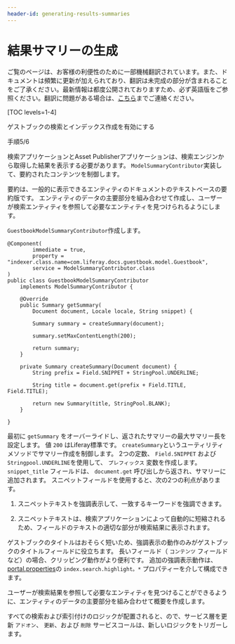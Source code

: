 ```yaml
---
header-id: generating-results-summaries
---
```


# 結果サマリーの生成

<p class="alert alert-info"><span class="wysiwyg-color-blue120">ご覧のページは、お客様の利便性のために一部機械翻訳されています。また、ドキュメントは頻繁に更新が加えられており、翻訳は未完成の部分が含まれることをご了承ください。最新情報は都度公開されておりますため、必ず英語版をご参照ください。翻訳に問題がある場合は、<a href="mailto:support-content-jp@liferay.com">こちら</a>までご連絡ください。</span></p>

[TOC levels=1-4]

<div class="learn-path-step row">
    <p id="stepTitle">ゲストブックの検索とインデックス作成を有効にする</p><p>手順5/6</p>
</div>

検索アプリケーションとAsset Publisherアプリケーションは、検索エンジンから取得した結果を表示する必要があります。 `ModelSummaryContributor`実装して、要約されたコンテンツを制御します。

要約は、一般的に表示できるエンティティのドキュメントのテキストベースの要約版です。 エンティティのデータの主要部分を組み合わせて作成し、ユーザーが検索エンティティを参照して必要なエンティティを見つけられるようにします。

`GuestbookModelSummaryContributor`作成します。

    @Component(
            immediate = true,
            property = "indexer.class.name=com.liferay.docs.guestbook.model.Guestbook",
            service = ModelSummaryContributor.class
    )
    public class GuestbookModelSummaryContributor
        implements ModelSummaryContributor {
    
        @Override
        public Summary getSummary(
            Document document, Locale locale, String snippet) {
    
            Summary summary = createSummary(document);
    
            summary.setMaxContentLength(200);
    
            return summary;
        }
    
        private Summary createSummary(Document document) {
            String prefix = Field.SNIPPET + StringPool.UNDERLINE;
    
            String title = document.get(prefix + Field.TITLE, Field.TITLE);
    
            return new Summary(title, StringPool.BLANK);
        }
    
    }

最初に `getSummary` をオーバーライドし、返されたサマリーの最大サマリー長を設定します。 値 `200` はLiferay標準です。 `createSummary`というユーティリティメソッドでサマリー作成を制御します。 2つの定数、 `Field.SNIPPET` および `Stringpool.UNDERLINE`を使用して、 `プレフィックス` 変数を作成します。 `snippet_title` フィールドは、 `document.get` 呼び出しから返され、サマリーに追加されます。 スニペットフィールドを使用すると、次の2つの利点があります。

1.  スニペットテキストを強調表示して、一致するキーワードを強調できます。

2.  スニペットテキストは、検索アプリケーションによって自動的に短縮されるため、フィールドのテキストの適切な部分が検索結果に表示されます。

ゲストブックのタイトルはおそらく短いため、強調表示の動作のみがゲストブックのタイトルフィールドに役立ちます。 長いフィールド（ `コンテンツ` フィールドなど）の場合、クリッピング動作がより便利です。 追加の強調表示動作は、 [portal.properties](https://docs.liferay.com/portal/7.1-latest/propertiesdoc/portal.properties.html#Lucene%20Search)の `index.search.highlight。*` プロパティーを介して構成できます。

ユーザーが検索結果を参照して必要なエンティティを見つけることができるように、エンティティのデータの主要部分を組み合わせて概要を作成します。

すべての検索および索引付けのロジックが配置されると、ので、サービス層を更新 `アドオン`、 `更新`、および `削除` サービスコールは、新しいロジックをトリガーします。
